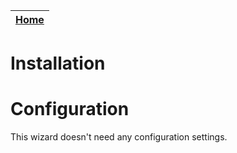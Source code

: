| [Home](../README.md) |
|--------------------------------------------|

# Installation




# Configuration

This wizard doesn't need any configuration settings.
